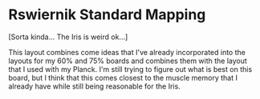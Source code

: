 Rswiernik Standard Mapping
=========
[Sorta kinda... The Iris is weird ok...]

This layout combines come ideas that I've already incorporated into the layouts for my 60% and 75% boards and combines them with the layout that I used with my Planck. I'm still trying to figure out what is best on this board, but I think that this comes closest to the muscle memory that I already have while still being reasonable for the Iris.
